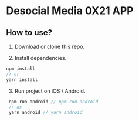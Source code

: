 # Desocial Media 0X21 APP

<!-- ## Demo

https://github.com/galaxy-foundation/desocial_media.git -->

## How to use?

1. Download or clone this repo.

2. Install dependencies.

```js
npm install
// or
yarn install
```

3. Run project on iOS / Android.

```js
 npm run android // npm run android
 // or
 yarn android // yarn android
```


<!-- ## Support

In case of any questions or problems, please contact me at:
[galaxy126a@gmail.com](mailto:galaxy126a@gmail.com)

### Happy Coding 🚀

### [Galaxy.foundation](https://galaxy.foundation/) -->
